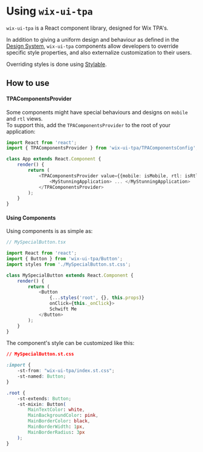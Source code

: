 # Using `wix-ui-tpa`
`wix-ui-tpa` is a React component library, designed for Wix TPA's.

In addition to giving a uniform design and behaviour as defined in the 
[Design System](https://zeroheight.com/7sjjzhgo2), `wix-ui-tpa` components 
allow developers to override specific style properties, and also externalize 
customization to their users.

Overriding styles is done using [Stylable](https://stylable.io).

## How to use
#### TPAComponentsProvider
Some components might have special behaviours and designs on `mobile` and `rtl` views.  
To support this, add the `TPAComponentsProvider` to the root of your application:
```typescript jsx
import React from 'react';
import { TPAComponentsProvider } from 'wix-ui-tpa/TPAComponentsConfig';

class App extends React.Component {
    render() {
        return (
            <TPAComponentsProvider value={{mobile: isMobile, rtl: isRtl}}>
                <MyStunningApplication> ... </MyStunningApplication>            
            </TPAComponentsProvider>
        );
    }
}
```

#### Using Components
Using components is as simple as:
```typescript jsx
// MySpecialButton.tsx

import React from 'react';
import { Button } from 'wix-ui-tpa/Button';
import styles from './MySpecialButton.st.css';

class MySpecialButton extends React.Component {
    render() {
        return (
            <Button
                {...styles('root', {}, this.props)} 
                onClick={this._onClick}>
                Schwift Me
            </Button>
        );
    }
}
```
The component's style can be customized like this:
```css
// MySpecialButton.st.css

:import {
    -st-from: "wix-ui-tpa/index.st.css";
    -st-named: Button;
}

.root {
    -st-extends: Button;
    -st-mixin: Button(
        MainTextColor: white,
        MainBackgroundColor: pink,
        MainBorderColor: black,
        MainBorderWidth: 1px,
        MainBorderRadius: 3px
    );
}
```


